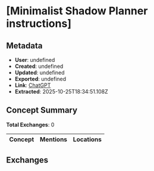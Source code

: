 # \[Minimalist Shadow Planner instructions\]

## Metadata

- **User**: undefined
- **Created**: undefined
- **Updated**: undefined
- **Exported**: undefined
- **Link**: [ChatGPT](undefined)
- **Extracted**: 2025-10-25T18:34:51.108Z

## Concept Summary

**Total Exchanges**: 0

| Concept | Mentions | Locations |
|---------|----------|----------|

## Exchanges

